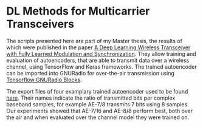 # DL Methods for Multicarrier Transceivers

The scripts presented here are part of my Master thesis, the results of which
were published in the paper [A Deep Learning Wireless Transceiver with Fully
Learned Modulation and 
Synchronization](https://ieeexplore.ieee.org/abstract/document/8757051). 
They allow training and evaluation of autoencoders, that are able to transmit
data over a wireless channel, using TensorFlow and Keras frameworks. The trained
autoencoder can be imported into GNURadio for over-the-air transmission using 
[Tensorflow GNURadio Blocks](https://github.com/johschmitz/gr-tensorflow_cc).

The export files of four examplary trained autoencoder used to be found 
[here](https://cloud.ti.rwth-aachen.de/index.php/s/P4bADCELmJKba6N). Their names
indicate the ratio of transmitted bits per complex baseband samples, for example
AE-7/8 transmits 7 bits using 8 samples. Our experiments showed that AE-7/16 and
AE-8/8 perform best, both over the air and when evaluated over the channel model 
they were trained on.
